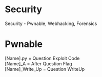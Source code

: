 # Security
Security - Pwnable, Webhacking, Forensics


# Pwnable

[Name].py = Question Exploit Code <br>
[Name]_A = After Question Flag  <br>
[Name]_Write_Up = Question WriteUp <br>
